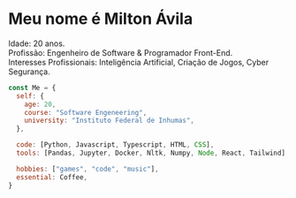 # Meu nome é Milton Ávila
Idade: 20 anos. <br>
Profissão: Engenheiro de Software & Programador Front-End. <br>
Interesses Profissionais: Inteligência Artificial, Criação de Jogos, Cyber Segurança.

```javascript
const Me = {
  self: {
    age: 20,
    course: "Software Engeneering",
    university: "Instituto Federal de Inhumas",
  },

  code: [Python, Javascript, Typescript, HTML, CSS],
  tools: [Pandas, Jupyter, Docker, Nltk, Numpy, Node, React, Tailwind],

  hobbies: ["games", "code", "music"],
  essential: Coffee,
}
```
